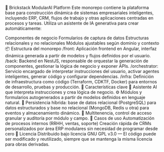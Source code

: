 🧠 Brickstack ModularAI Platform
Este monorepo contiene la plataforma base para construcción dinámica de sistemas empresariales inteligentes, incluyendo ERP, CRM, flujos de trabajo y otras aplicaciones centradas en procesos y tareas. Utiliza un asistente de IA generativa para crear automáticamente:

Componentes de negocio
Formularios de captura de datos
Estructuras relacionales y no relacionales
Módulos ajustables según dominio y contexto
📦 Estructura del monorepo
/front: Aplicación frontend en Angular, interfaz dinámica generada a partir de modelos y flujos definidos por el usuario.
/back: Backend en NestJS, responsable de orquestar la generación de componentes, gestionar la lógica de negocio y exponer APIs.
/orchestrator: Servicio encargado de interpretar instrucciones del usuario, activar agentes inteligentes, generar código y configurar dependencias.
/infra: Definición de infraestructura como código (Terraform, CDKTF, Docker) para entornos de desarrollo, pruebas y producción.
🧩 Características clave
🧠 Asistente AI que interpreta instrucciones y crea lógica de negocio.
⚙️ Módulos y formularios autogenerados a partir de modelos definidos en lenguaje natural.
🔄 Persistencia híbrida: base de datos relacional (PostgreSQL) para datos estructurados y base no relacional (MongoDB, Redis u otra) para eventos y almacenamiento dinámico.
🔐 Multitenencia, control de acceso granular y auditoría por módulo y campo.
🚀 Casos de uso
Automatización de procesos internos (RRHH, ventas, soporte)
Creación rápida de CRMs personalizados por área
ERP modulares sin necesidad de programar desde cero
📝 Licencia
Distribuido bajo licencia GNU GPL v3.0 — El código puede ser modificado y reutilizado, siempre que se mantenga la misma licencia para obras derivadas.
